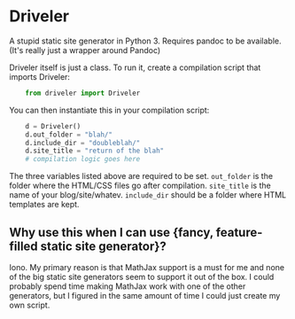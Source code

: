 # Driveler

A stupid static site generator in Python 3. Requires pandoc to be available. (It's really just a wrapper around Pandoc)

Driveler itself is just a class. To run it, create a compilation script that imports Driveler:

```` python
    from driveler import Driveler
````

You can then instantiate this in your compilation script:

```` python
    d = Driveler()
    d.out_folder = "blah/"
    d.include_dir = "doubleblah/"
    d.site_title = "return of the blah"
    # compilation logic goes here
````

The three variables listed above are required to be set. `out_folder` is the folder where the HTML/CSS files go after compilation. `site_title` is the name of your blog/site/whatev. `include_dir` should be a folder where HTML templates are kept.


## Why use this when I can use {fancy, feature-filled static site generator}?

Iono. My primary reason is that MathJax support is a must for me and none of the big static site generators seem to support it out of the box. I could probably spend time making MathJax work with one of the other generators, but I figured in the same amount of time I could just create my own script.
